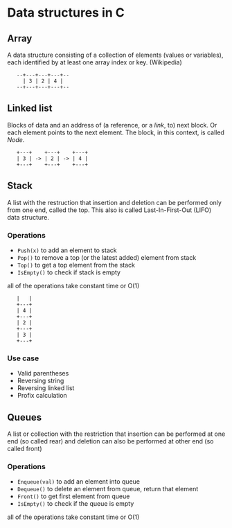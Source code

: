 # Data structures in C

## Array
A data structure consisting of a collection of elements (values or variables), each identified by at least one array index or key. (Wikipedia)

```
   --+---+---+---+--
     | 3 | 2 | 4 |
   --+---+---+---+--
```

## Linked list
Blocks of data and an address of (a reference, or a *link*, to) next block. Or each element points to the next element. The block, in this context, is called *Node*.

```
   +---+    +---+    +---+
   | 3 | -> | 2 | -> | 4 |
   +---+    +---+    +---+
```

## Stack
A list with the restruction that insertion and deletion can be performed only from one end, called the top. This also is called Last-In-First-Out (LIFO) data structure.

### Operations
- `Push(x)` to add an element to stack
- `Pop()` to remove a top (or the latest added) element from stack
- `Top()` to get a top element from the stack
- `IsEmpty()` to check if stack is empty

all of the operations take constant time or O(1)

```
   |   |
   +---+
   | 4 |
   +---+
   | 2 |
   +---+
   | 3 |
   +---+
```

### Use case
* Valid parentheses
* Reversing string
* Reversing linked list
* Profix calculation

## Queues
A list or collection with the restriction that insertion can be performed at one end (so called rear) and deletion can also be performed at other end (so called front)

### Operations
- `Enqueue(val)` to add an element into queue
- `Dequeue()` to delete an element from queue, return that element
- `Front()` to get first element from queue
- `IsEmpty()` to check if the queue is empty

all of the operations take constant time or O(1)

